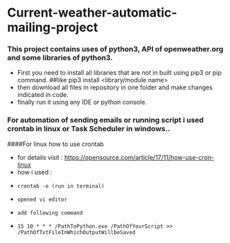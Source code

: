# Current-weather-automatic-mailing-project
### This project contains uses of python3, API of openweather.org and some libraries of python3.

- First you need to install all libraries that are not in built using pip3 or pip command. ##like pip3 install <library/module name>
- then download all files in repository in one folder and make changes indicated in code.
- finally run it using any  IDE or python console.
### For automation of sending emails or running script i used crontab in linux or Task Scheduler in windows..
####For linux how to use crontab
- for details visit : https://opensource.com/article/17/11/how-use-cron-linux
- how i used :
-     crontab -e (run in terminal)
-     opened vi editor
-     add following command
-     15 10 * * * /PathToPython.exe /PathOfYourScript >> /PathOfTxtFileInWhichOutputWillbeSaved
